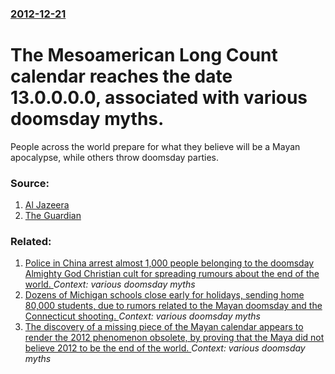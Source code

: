 ### [2012-12-21](/news/2012/12/21/index.md)

# The Mesoamerican Long Count calendar reaches the date 13.0.0.0.0, associated with various doomsday myths. 

People across the world prepare for what they believe will be a Mayan apocalypse, while others throw doomsday parties.


### Source:

1. [Al Jazeera](http://www.aljazeera.com/news/americas/2012/12/2012122165411542664.html)
2. [The Guardian](http://www.guardian.co.uk/science/2012/dec/21/end-world-live-blog)

### Related:

1. [Police in China arrest almost 1,000 people belonging to the doomsday Almighty God Christian cult for spreading rumours about the end of the world. ](/news/2012/12/20/police-in-china-arrest-almost-1-000-people-belonging-to-the-doomsday-almighty-god-christian-cult-for-spreading-rumours-about-the-end-of-the.md) _Context: various doomsday myths_
2. [Dozens of Michigan schools close early for holidays, sending home 80,000 students, due to rumors related to the Mayan doomsday and the Connecticut shooting. ](/news/2012/12/20/dozens-of-michigan-schools-close-early-for-holidays-sending-home-80-000-students-due-to-rumors-related-to-the-mayan-doomsday-and-the-conne.md) _Context: various doomsday myths_
3. [The discovery of a missing piece of the Mayan calendar appears to render the 2012 phenomenon obsolete, by proving that the Maya did not believe 2012 to be the end of the world. ](/news/2012/05/12/the-discovery-of-a-missing-piece-of-the-mayan-calendar-appears-to-render-the-2012-phenomenon-obsolete-by-proving-that-the-maya-did-not-beli.md) _Context: various doomsday myths_
